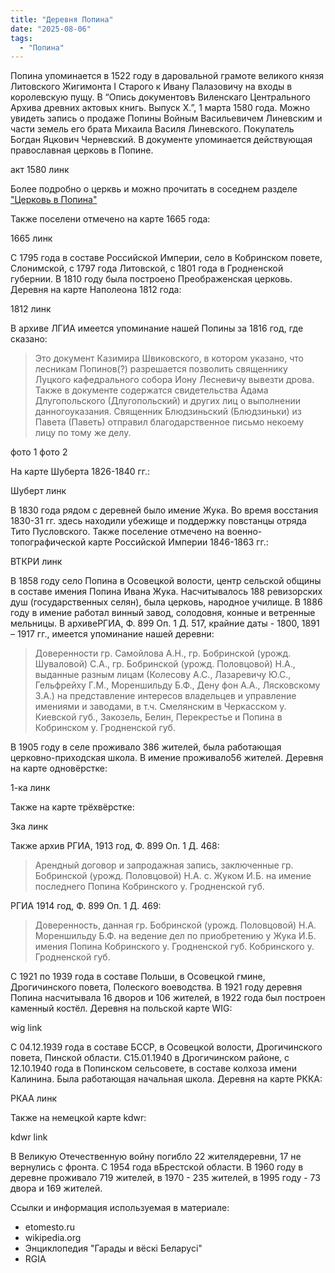 ```yaml
---
title: "Деревня Попина"
date: "2025-08-06"
tags: 
  - "Попина"
---
```


Попина упоминается в 1522 году в даровальной грамоте великого князя Литовского Жигимонта I Старого к Ивану Палазовичу на входы в королевскую пущу. В “Опись документовъ Виленскаго Центрального Архива древних актовых книгь. Выпуск Х.”, 1 марта 1580 года. Можно увидеть запись о продаже Попины Войным Васильевичем Линевским и части земель его брата Михаила Василя Линевского. Покупатель Богдан Яцкович Черневский. В документе упоминается действующая православная церковь в Попине.

акт 1580 линк

Более подробно о церквь и можно прочитать в соседнем разделе ["Церковь в Попина"](https://drohiczyn-poleski.com/ru/post/new_popina_church/)

Также поселени отмечено на карте 1665 года:

1665 линк

С 1795 года в составе Российской Империи, село в Кобринском повете, Слонимской, с 1797 года Литовской, с 1801 года в Гродненской губернии. В 1810 году была построено Преображенская церковь. Деревня на карте Наполеона 1812 года:

1812 линк

В архиве ЛГИА имеется упоминание нашей Попины за 1816 год, где сказано:

> Это документ Казимира Швиковского, в котором указано, что лесникам Попинов(?) разрешается позволить священнику Луцкого кафедрального собора Иону Лесневичу вывезти дрова. Также в документе содержатся свидетельства Адама Длугопольского (Длугопольский) и других лиц о выполнении данногоуказания. Священник Блюдзиньский (Блюдзиньки) из Павета (Паветь) отправил благодарственное письмо некоему лицу по тому же делу.

фото 1
фото 2

На карте Шуберта 1826-1840 гг.:

Шуберт линк

В 1830 года рядом с деревней было имение Жука. Во время восстания 1830-31 гг. здесь находили убежище и поддержку повстанцы отряда Тито Пусловского. Также поселение отмечено на военно-топографической карте Российской Империи 1846-1863 гг.:

ВТКРИ линк

В 1858 году село Попина в Осовецкой волости, центр сельской общины в составе имения Попина Ивана Жука. Насчитывалось 188 ревизорских душ (государственных селян), была церковь, народное училище. В 1886 году в имение работал винный завод, солодовня, конные и ветренные мельницы. В архивеРГИА, Ф. 899 Оп. 1 Д. 517, крайние даты - 1800, 1891 – 1917 гг., имеется упоминание нашей деревни:

> Доверенности гр. Самойлова А.Н., гр. Бобринской (урожд. Шуваловой) С.А., гр. Бобринской (урожд. Половцовой) Н.А., выданные разным лицам (Колесову А.С., Лазаревичу Ю.С., Гельфрейху Г.М., Мореншильду Б.Ф., Дену фон А.А., Лясковскому З.А.) на представление интересов владельцев и управление имениями и заводами, в т.ч. Смелянским в Черкасском у. Киевской губ., Закозель, Белин, Перекрестье и Попина в Кобринском у. Гродненской губ.

В 1905 году в селе проживало 386 жителей, была работающая церковно-приходская школа. В имение проживало56 жителей. Деревня на карте одновёрстке:

1-ка линк

Также на карте трёхвёрстке:

3ка линк

Также архив РГИА, 1913 год, Ф. 899 Оп. 1 Д. 468:

> Арендный договор и запродажная запись, заключенные гр. Бобринской (урожд. Половцовой) Н.А. с. Жуком И.Б. на имение последнего Попина Кобринского у. Гродненской губ.

РГИА 1914 год, Ф. 899 Оп. 1 Д. 469:

> Доверенность, данная гр. Бобринской (урожд. Половцовой) Н.А. Мореншильду Б.Ф. на ведение дел по приобретению у Жука И.Б. имения Попина Кобринского у. Гродненской губ. Кобринского у. Гродненской губ.

С 1921 по 1939 года в составе Польши, в Осовецкой гмине, Дрогичинского повета, Полеского воеводства. В 1921 году деревня Попина насчитывала 16 дворов и 106 жителей, в 1922 года был построен каменный костёл. Деревня на польской карте WIG:

wig link

С 04.12.1939 года в составе БССР, в Осовецкой волости, Дрогичинского повета, Пинской области. С15.01.1940 в Дрогичинском районе, с 12.10.1940 года в Попинском сельсовете, в составе колхоза имени Калинина. Была работающая начальная школа. Деревня на карте РККА:

РКАА линк

Также на немецкой карте kdwr:

kdwr link

В Великую Отечественную войну погибло 22 жителядеревни, 17 не вернулись с фронта. С 1954 года вБрестской области. В 1960 году в деревне проживало 719 жителей, в 1970 - 235 жителей, в 1995 году - 73 двора и 169 жителей.

Ссылки и информация используемая в материале:
- etomesto.ru
- wikipedia.org
- Энциклопедия "Гарады и вёскi Беларусi"
- RGIA
